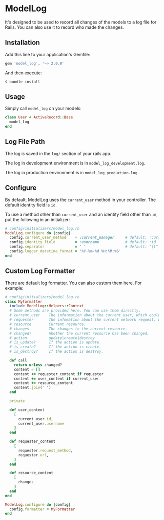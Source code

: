 # ModelLog

It's designed to be used to record all changes of the models to a log file for Rails. You can also use it to record who made the changes.

## Installation

Add this line to your application's Gemfile:

```ruby
gem 'model_log', '~> 2.0.0'
```

And then execute:

    $ bundle install

## Usage

Simply call `model_log` on your models:

```ruby
class User < ActiveRecord::Base
  model_log
end
```

## Log File Path

The log is saved in the `log/` section of your rails app.

The log in development environment is in `model_log_development.log`.

The log in production environment is in `model_log_production.log`.

## Configure

By default, ModelLog uses the `current_user` method in your controller. The default identity field is `id`.

To use a method other than `current_user` and an identity field other than `id`, put the following in an initializer:

```ruby
# config/initializers/model_log.rb
ModelLog.configure do |config|
  config.current_user_method    = :current_manager     # default: :current_user
  config.identity_field         = :username            # default: :id
  config.separator              = ' '                  # default: "\t"
  config.logger_datetime_format = '%Y-%m-%d %H:%M:%S'
end
```

## Custom Log Formatter

There are default log formatter. You can also custom them here. For example:

```ruby
# config/initializers/model_log.rb
class Myformatter
  include ModelLog::Helpers::Context
  # Some methods are provided here. You can use them directly.
  # current_user    The information about the current user, which could be nil.
  # requester       The infomation about the current network request, which could be nil.
  # resource        Current resource.
  # changes         The changes to the current resource.
  # changed?        Whether the current resource has been changed.
  # action          update|create|destroy
  # is_update?      If the action is update.
  # is_create?      If the action is create.
  # is_destroy?     If the action is destroy.

  def call
    return unless changed?
    content = []
    content += requester_content if requester
    content += user_content if current_user
    content += resource_content
    content.join(' ')
  end

  private

  def user_content
    [
      current_user.id,
      current_user.username
    ]
  end

  def requester_content
    [
      requester.request_method,
      requester.url,
    ]
  end

  def resource_content
    [
      changes
    ]
  end
end

ModelLog.configure do |config|
  config.formatter = MyFormatter
end
```

